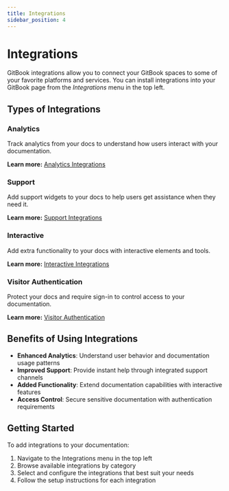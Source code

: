 ```yaml
---
title: Integrations
sidebar_position: 4
---
```


# Integrations

GitBook integrations allow you to connect your GitBook spaces to some of your favorite platforms and services. You can install integrations into your GitBook page from the _Integrations_ menu in the top left.

## Types of Integrations

### Analytics
Track analytics from your docs to understand how users interact with your documentation.

**Learn more:** [Analytics Integrations](https://www.gitbook.com/integrations#analytics)

### Support
Add support widgets to your docs to help users get assistance when they need it.

**Learn more:** [Support Integrations](https://www.gitbook.com/integrations#support)

### Interactive
Add extra functionality to your docs with interactive elements and tools.

**Learn more:** [Interactive Integrations](https://www.gitbook.com/integrations#interactive)

### Visitor Authentication
Protect your docs and require sign-in to control access to your documentation.

**Learn more:** [Visitor Authentication](https://www.gitbook.com/integrations#visitor-authentication)

## Benefits of Using Integrations

- **Enhanced Analytics**: Understand user behavior and documentation usage patterns
- **Improved Support**: Provide instant help through integrated support channels
- **Added Functionality**: Extend documentation capabilities with interactive features
- **Access Control**: Secure sensitive documentation with authentication requirements

## Getting Started

To add integrations to your documentation:
1. Navigate to the Integrations menu in the top left
2. Browse available integrations by category
3. Select and configure the integrations that best suit your needs
4. Follow the setup instructions for each integration